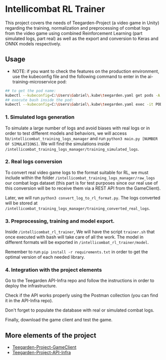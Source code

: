# Intellicombat RL Trainer
This project covers the needs of Teegarden-Project (a video game in Unity) regarding the training, normalization and preprocessing of combat logs from the video game using combined Reinforcement Learning (part simulated logs, part real) as well as the export and conversion to Keras and ONNX models respectively.

## Usage

- NOTE: if you want to check the features on the production environment, use the kubeconfig file and the following command to enter in the ai-training-microservice pod:

```bash
## to get the pod name:
kubectl --kubeconfig=C:\Users\Gabriel\.kube\teegarden.yaml get pods -A   
## execute bash inside the pod:
kubectl --kubeconfig=C:\Users\Gabriel\.kube\teegarden.yaml exec -it POD_NAME -n teegarden -- /bin/bash
```
### 1. Simulated logs generation
To simulate a large number of logs and avoid biases with real logs or in order to test different models and behaviors, we will access to```/intellicombat_training_logs_manager``` and run ```python3 main.py [NUMBER OF SIMULATIONS]```. We will find the simulations inside ```/intellicombat_training_logs_manager/training_simulated_logs```.

### 2. Real logs conversion
To convert real video game logs to the format suitable for RL, we must include within the folder ```/intellicombat_training_logs_manager/raw_logs``` our combat logs dataset (this part is for test purposes since our real use of this conversion will be to receive them via a REST API from the GameClient).

Later, we will run ```python3 convert_log_to_rl_format.py```. The logs converted will be stored at ```/intellicombat_training_logs_manager/training_converted_real_logs```.

### 3. Preprocessing, training and model export.
Inside ```/intellicombat_rl_trainer```, We will have the script ```trainer.sh``` that once executed with bash will take care of all the work. The model in different formats will be exported in ```/intellicombat_rl_trainer/model```.

Remember to run ```pip install -r requirements.txt``` in order to get the optimal version of each needed library.

### 4. Integration with the project elements

Go to the Teegarden API-Infra repo and follow the instructions in order to deploy the infrastructure.

Check if the API works properly using the Postman collection (you can find it in the API-Infra repo).

Don't forget to populate the database with real or simulated combat logs.

Finally, download the game client and test the game.

## More elements of the project
- [Teegarden-Project-GameClient](https://github.com/Gguardiola/Teegarden-Project-GameClient)
- [Teegarden-Project-API-Infra](https://github.com/Gguardiola/Teegarden-Project-API-Infra)